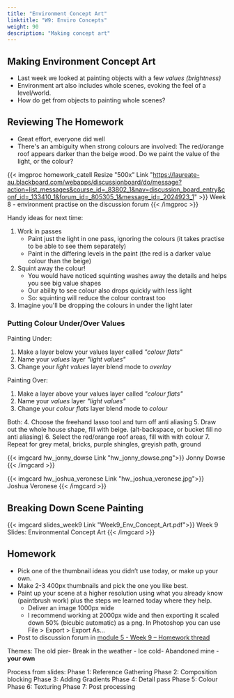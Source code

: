 ```yaml
---
title: "Environment Concept Art"
linktitle: "W9: Enviro Concepts"
weight: 90
description: "Making concept art"
---
```


## Making Environment Concept Art

* Last week we looked at painting objects with a few _values (brightness)_
* Environment art also includes whole scenes, evoking the feel of a level/world.
* How do get from objects to painting whole scenes?

## Reviewing The Homework

* Great effort, everyone did well
* There's an ambiguity when strong colours are involved: The red/orange roof appears darker than the beige wood. Do we paint the value of the light, or the colour?

{{< imgproc homework_catell Resize "500x" Link "https://laureate-au.blackboard.com/webapps/discussionboard/do/message?action=list_messages&course_id=_83802_1&nav=discussion_board_entry&conf_id=_133410_1&forum_id=_805305_1&message_id=_2024923_1" >}}
Week 8 - environment practise on the discussion forum
{{< /imgproc >}}

Handy ideas for next time:
1. Work in passes
    * Paint just the light in one pass, ignoring the colours (it takes practise to be able to see them separately)
    * Paint in the differing levels in the paint (the red is a darker value colour than the beige)
2. Squint away the colour!
    * You would have noticed squinting washes away the details and helps you see big value shapes
    * Our ability to see colour also drops quickly with less light
    * So: squinting will reduce the colour contrast too
3. Imagine you'll be dropping the colours in under the light later

### Putting Colour Under/Over Values

Painting Under:
1. Make a layer below your values layer called _"colour flats"_
2. Name your _values_ layer _"light values"_
3. Change your _light values_ layer blend mode to _overlay_

Painting Over:
1. Make a layer above your values layer called _"colour flats"_
2. Name your _values_ layer _"light values"_
3. Change your _colour flats_ layer blend mode to _colour_

Both:
4. Choose the freehand lasso tool and turn off anti aliasing
5. Draw out the whole house shape, fill with beige. (alt-backspace, or bucket fill no anti aliasing)
6. Select the red/orange roof areas, fill with with colour
7. Repeat for grey metal, bricks, purple shingles, greyish path, ground
   
{{< imgcard hw_jonny_dowse Link "hw_jonny_dowse.png">}}
Jonny Dowse
{{< /imgcard >}}

{{< imgcard hw_joshua_veronese Link "hw_joshua_veronese.jpg">}}
Joshua Veronese
{{< /imgcard >}}

## Breaking Down Scene Painting

{{< imgcard slides_week9 Link "Week9_Env_Concept_Art.pdf">}}
Week 9 Slides: Environmental Concept Art
{{< /imgcard >}}

## Homework

* Pick one of the thumbnail ideas you didn’t use today, or make up your own.
* Make 2-3 400px thumbnails and pick the one you like best. 
* Paint up your scene at a higher resolution using what you already know (paintbrush work) plus the steps we learned today where they help.
    - Deliver an image 1000px wide
    - I recommend working at 2000px wide and then exporting it scaled down 50% (bicubic automatic) as a png. In Photoshop you can use File > Export > Export As…
* Post to discussion forum in [module 5 -  Week 9 – Homework thread](https://laureate-au.blackboard.com/webapps/discussionboard/do/message?action=list_messages&course_id=_83802_1&nav=discussion_board_entry&conf_id=_133410_1&forum_id=_805306_1&message_id=_2036350_1)

Themes:
  The old pier- Break in the weather - Ice cold- Abandoned mine - **your own**

Process from slides:
Phase 1: Reference Gathering
Phase 2: Composition blocking
Phase 3: Adding Gradients
Phase 4: Detail pass
Phase 5: Colour
Phase 6: Texturing
Phase 7: Post processing



